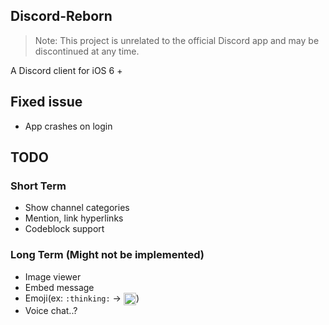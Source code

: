 ## Discord-Reborn
> Note: This project is unrelated to the official Discord app and may be discontinued at any time.<br>

A Discord client for iOS 6 +

## Fixed issue
* App crashes on login

## TODO
### Short Term
* Show channel categories
* Mention, link hyperlinks
* Codeblock support

### Long Term (Might not be implemented)
* Image viewer
* Embed message
* Emoji(ex: `:thinking:` -> <img src="https://em-content.zobj.net/thumbs/120/twitter/351/thinking-face_1f914.png" alt="thinking face emoji" style="vertical-align: middle;" width="20px"/>)
* Voice chat..?